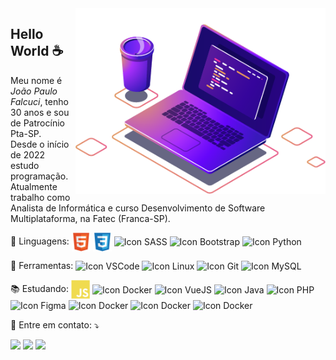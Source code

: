 <img src="https://raw.githubusercontent.com/jpfalcuci/jpfalcuci/main/computer-illustration.png" min-width="400px" max-width="400px" width="400px" align="right" alt="Computador">

<h2>Hello World ☕</h2>

<p style="font-size:14px" align="left"> 
    Meu nome é <em>João Paulo Falcuci</em>, tenho 30 anos e sou de Patrocínio Pta-SP.<br>
    Desde o início de 2022 estudo programação. Atualmente trabalho como Analista de Informática e curso Desenvolvimento de Software Multiplataforma, na Fatec (Franca-SP).
</p>

<p align="left">🦄 Linguagens:
    <img align="center" alt="Icon HTML" height="30" title="HTML" src="https://raw.githubusercontent.com/devicons/devicon/master/icons/html5/html5-original.svg" />
    <img align="center" alt="Icon CSS" height="30" title="CSS" src="https://raw.githubusercontent.com/devicons/devicon/master/icons/css3/css3-original.svg" />
    <img align="center" alt="Icon SASS" height="30" title="Sass" src="https://cdn.jsdelivr.net/gh/devicons/devicon/icons/sass/sass-original.svg" />
    <img align="center" alt="Icon Bootstrap" height="30" title="Booststrap" src="https://cdn.jsdelivr.net/gh/devicons/devicon/icons/bootstrap/bootstrap-original.svg" />
    <img align="center" alt="Icon Python" height="30" title="Python" src="https://cdn.jsdelivr.net/gh/devicons/devicon/icons/python/python-original.svg" />
</p>

<p align="left">💼 Ferramentas:
    <img align="center" alt="Icon VSCode" height="30" title="Visual Studio Code" src="https://cdn.jsdelivr.net/gh/devicons/devicon/icons/vscode/vscode-original.svg" />
    <img align="center" alt="Icon Linux" height="30" title="Linux" src="https://cdn.jsdelivr.net/gh/devicons/devicon/icons/linux/linux-original.svg" />
    <img align="center" alt="Icon Git" height="30" title="Git" src="https://cdn.jsdelivr.net/gh/devicons/devicon/icons/git/git-original.svg" />
    <img align="center" alt="Icon MySQL" height="40" title="MySQL" src="https://cdn.jsdelivr.net/gh/devicons/devicon/icons/mysql/mysql-original-wordmark.svg" />
</p>

<p align="left">📚 Estudando:
    <img align="center" alt="Icon Javascript" height="30" title="Javascript" src="https://raw.githubusercontent.com/devicons/devicon/master/icons/javascript/javascript-plain.svg" />
    <img align="center" alt="Icon Docker" height="40" title="Node.js" src="https://cdn.jsdelivr.net/gh/devicons/devicon/icons/nodejs/nodejs-original.svg" />
    <img align="center" alt="Icon VueJS" height="30" title="VueJS" src="https://cdn.jsdelivr.net/gh/devicons/devicon/icons/vuejs/vuejs-original.svg" />
    <img align="center" alt="Icon Java" height="30" title="Java" src="https://cdn.jsdelivr.net/gh/devicons/devicon/icons/java/java-original.svg" />
    <img align="center" alt="Icon PHP" height="40" title="PHP" src="https://cdn.jsdelivr.net/gh/devicons/devicon/icons/php/php-original.svg" />
    <img align="center" alt="Icon Figma" height="30" title="Figma" src="https://cdn.jsdelivr.net/gh/devicons/devicon/icons/figma/figma-original.svg" />
    <img align="center" alt="Icon Docker" height="40" title="Docker" src="https://cdn.jsdelivr.net/gh/devicons/devicon/icons/docker/docker-original.svg" />
    <img align="center" alt="Icon Docker" height="40" title="PostgreSQL" src="https://cdn.jsdelivr.net/gh/devicons/devicon/icons/postgresql/postgresql-original.svg" />
    <img align="center" alt="Icon Docker" height="40" title="SQL Server" src="https://cdn.jsdelivr.net/gh/devicons/devicon/icons/microsoftsqlserver/microsoftsqlserver-plain.svg" />
</p>

<p align="left">💌 Entre em contato: ⤵️</p>
<p align="left">
    <a href="mailto:jpfalcuci@gmail.com" target="_blank"><img height="30" src="https://img.shields.io/badge/Gmail-D14836?style=for-the-badge&logo=gmail&logoColor=white" target="_blank"></a>
    <a href="https://wa.me/+5516993211180" target="_blank"><img height="30" src="https://img.shields.io/badge/WhatsApp-25D366?style=for-the-badge&logo=whatsapp&logoColor=white" target="_blank"></a>
    <a href="https://www.linkedin.com/in/jpfalcuci/" target="_blank"><img height="30" src="https://img.shields.io/badge/-LinkedIn-%230077B5?style=for-the-badge&logo=linkedin&logoColor=white" target="_blank"></a>
    <!-- <a href="https://instagram.com/jp.falcuci" target="_blank"><img height="30" src="https://img.shields.io/badge/-Instagram-%23E4405F?style=for-the-badge&logo=instagram&logoColor=white" target="_blank"></a> -->
    <!-- <a href="https://twitter.com/jpfalcuci" target="_blank"><img height="30" src="https://img.shields.io/badge/Twitter-1DA1F2?style=for-the-badge&logo=twitter&logoColor=white" target="_blank"></a> -->
</p>
